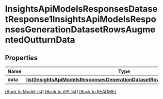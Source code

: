 # InsightsApiModelsResponsesDatasetResponse1InsightsApiModelsResponsesGenerationDatasetRowsAugmentedOutturnData

## Properties
Name | Type | Description | Notes
------------ | ------------- | ------------- | -------------
**data** | [**list[InsightsApiModelsResponsesGenerationDatasetRowsAugmentedOutturnData]**](InsightsApiModelsResponsesGenerationDatasetRowsAugmentedOutturnData.md) |  | [optional] 

[[Back to Model list]](../README.md#documentation-for-models) [[Back to API list]](../README.md#documentation-for-api-endpoints) [[Back to README]](../README.md)

